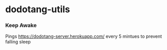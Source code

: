 # dodotang-utils

### Keep Awake

Pings https://dodotang-server.herokuapp.com/ every 5 mintues to prevent falling sleep
